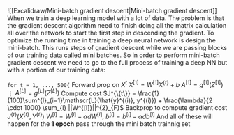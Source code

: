 ![[Excalidraw/Mini-batch gradient descent|Mini-batch gradient descent]]
When we train a deep learning model with a lot of data. The problem is that the gradient descent algorithm need to finish doing all the matrix calculation all over the network to start the first step in descending the gradient.
To optimize the running time in training a deep neural network is design the mini-batch. This runs steps of gradient descent while we are passing blocks of our training data called mini batches.
So in order to perform mini-batch gradient descent we need to go to the full process of training a deep NN but with a portion of our training data:

`for t = 1, ..., 500{`
	Forward prop on $X^{t}$
		$X^{[1]} = W^{[1]}X^{\{t\}}+b$
		$A^{[1]} = g^{[1]}(Z^{[1]})$
		  $\vdots$
		$A^{[L]} = g^{[L]}(Z^{[L]})$
	Compute cost $J^{\{t\}} = \frac{1}{100}\sum^{l}_{i=1}\mathscr{L}(\hat{y}^{(i)}, y^{(i)}) + \frac{\lambda}{2 \cdot 1000} \sum_{l} ||W^{[l]}||^{2}_{F}$ 
	Backprop to compute gradient cost $J^{\{t\}} (X^{\{t\}}, Y^{\{t\}})$ 
	 $W^{[l]} = W^{[l]}-\alpha dW^{[l]},\ b^{[l]} = b^{[l]}-\alpha db^{[l]}$
	 And all of these will happen for the **1 epoch** pass through the mini batch trainnig set